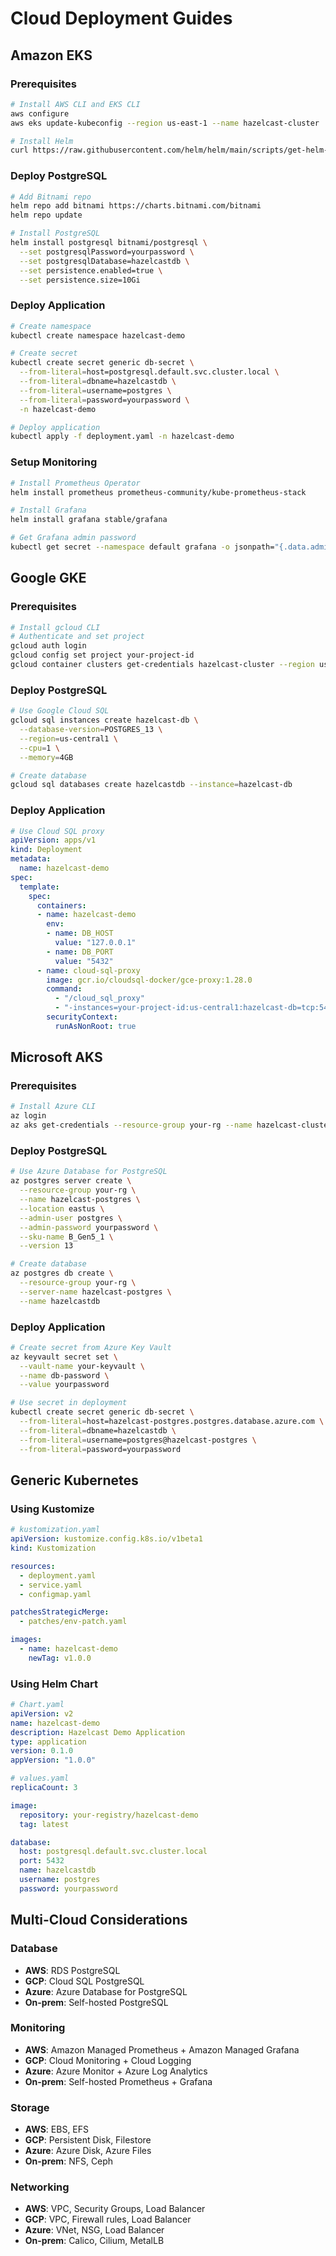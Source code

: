 # Cloud Deployment Guides

## Amazon EKS

### Prerequisites
```bash
# Install AWS CLI and EKS CLI
aws configure
aws eks update-kubeconfig --region us-east-1 --name hazelcast-cluster

# Install Helm
curl https://raw.githubusercontent.com/helm/helm/main/scripts/get-helm-3 | bash
```

### Deploy PostgreSQL
```bash
# Add Bitnami repo
helm repo add bitnami https://charts.bitnami.com/bitnami
helm repo update

# Install PostgreSQL
helm install postgresql bitnami/postgresql \
  --set postgresqlPassword=yourpassword \
  --set postgresqlDatabase=hazelcastdb \
  --set persistence.enabled=true \
  --set persistence.size=10Gi
```

### Deploy Application
```bash
# Create namespace
kubectl create namespace hazelcast-demo

# Create secret
kubectl create secret generic db-secret \
  --from-literal=host=postgresql.default.svc.cluster.local \
  --from-literal=dbname=hazelcastdb \
  --from-literal=username=postgres \
  --from-literal=password=yourpassword \
  -n hazelcast-demo

# Deploy application
kubectl apply -f deployment.yaml -n hazelcast-demo
```

### Setup Monitoring
```bash
# Install Prometheus Operator
helm install prometheus prometheus-community/kube-prometheus-stack

# Install Grafana
helm install grafana stable/grafana

# Get Grafana admin password
kubectl get secret --namespace default grafana -o jsonpath="{.data.admin-password}" | base64 --decode ; echo
```

## Google GKE

### Prerequisites
```bash
# Install gcloud CLI
# Authenticate and set project
gcloud auth login
gcloud config set project your-project-id
gcloud container clusters get-credentials hazelcast-cluster --region us-central1
```

### Deploy PostgreSQL
```bash
# Use Google Cloud SQL
gcloud sql instances create hazelcast-db \
  --database-version=POSTGRES_13 \
  --region=us-central1 \
  --cpu=1 \
  --memory=4GB

# Create database
gcloud sql databases create hazelcastdb --instance=hazelcast-db
```

### Deploy Application
```yaml
# Use Cloud SQL proxy
apiVersion: apps/v1
kind: Deployment
metadata:
  name: hazelcast-demo
spec:
  template:
    spec:
      containers:
      - name: hazelcast-demo
        env:
        - name: DB_HOST
          value: "127.0.0.1"
        - name: DB_PORT
          value: "5432"
      - name: cloud-sql-proxy
        image: gcr.io/cloudsql-docker/gce-proxy:1.28.0
        command:
          - "/cloud_sql_proxy"
          - "-instances=your-project-id:us-central1:hazelcast-db=tcp:5432"
        securityContext:
          runAsNonRoot: true
```

## Microsoft AKS

### Prerequisites
```bash
# Install Azure CLI
az login
az aks get-credentials --resource-group your-rg --name hazelcast-cluster
```

### Deploy PostgreSQL
```bash
# Use Azure Database for PostgreSQL
az postgres server create \
  --resource-group your-rg \
  --name hazelcast-postgres \
  --location eastus \
  --admin-user postgres \
  --admin-password yourpassword \
  --sku-name B_Gen5_1 \
  --version 13

# Create database
az postgres db create \
  --resource-group your-rg \
  --server-name hazelcast-postgres \
  --name hazelcastdb
```

### Deploy Application
```bash
# Create secret from Azure Key Vault
az keyvault secret set \
  --vault-name your-keyvault \
  --name db-password \
  --value yourpassword

# Use secret in deployment
kubectl create secret generic db-secret \
  --from-literal=host=hazelcast-postgres.postgres.database.azure.com \
  --from-literal=dbname=hazelcastdb \
  --from-literal=username=postgres@hazelcast-postgres \
  --from-literal=password=yourpassword
```

## Generic Kubernetes

### Using Kustomize
```yaml
# kustomization.yaml
apiVersion: kustomize.config.k8s.io/v1beta1
kind: Kustomization

resources:
  - deployment.yaml
  - service.yaml
  - configmap.yaml

patchesStrategicMerge:
  - patches/env-patch.yaml

images:
  - name: hazelcast-demo
    newTag: v1.0.0
```

### Using Helm Chart
```yaml
# Chart.yaml
apiVersion: v2
name: hazelcast-demo
description: Hazelcast Demo Application
type: application
version: 0.1.0
appVersion: "1.0.0"

# values.yaml
replicaCount: 3

image:
  repository: your-registry/hazelcast-demo
  tag: latest

database:
  host: postgresql.default.svc.cluster.local
  port: 5432
  name: hazelcastdb
  username: postgres
  password: yourpassword
```

## Multi-Cloud Considerations

### Database
- **AWS**: RDS PostgreSQL
- **GCP**: Cloud SQL PostgreSQL
- **Azure**: Azure Database for PostgreSQL
- **On-prem**: Self-hosted PostgreSQL

### Monitoring
- **AWS**: Amazon Managed Prometheus + Amazon Managed Grafana
- **GCP**: Cloud Monitoring + Cloud Logging
- **Azure**: Azure Monitor + Azure Log Analytics
- **On-prem**: Self-hosted Prometheus + Grafana

### Storage
- **AWS**: EBS, EFS
- **GCP**: Persistent Disk, Filestore
- **Azure**: Azure Disk, Azure Files
- **On-prem**: NFS, Ceph

### Networking
- **AWS**: VPC, Security Groups, Load Balancer
- **GCP**: VPC, Firewall rules, Load Balancer
- **Azure**: VNet, NSG, Load Balancer
- **On-prem**: Calico, Cilium, MetalLB

